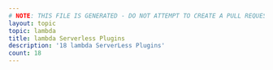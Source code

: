 ```yaml
---
# NOTE: THIS FILE IS GENERATED - DO NOT ATTEMPT TO CREATE A PULL REQUEST TO UPDATE THE DATA. 
layout: topic
topic: lambda
title: lambda Serverless Plugins
description: '18 lambda ServerLess Plugins'
count: 18
---
```

